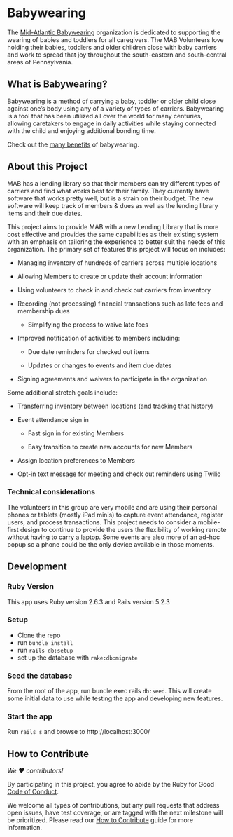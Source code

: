 # Babywearing

The [Mid-Atlantic Babywearing](https://midatlanticbabywearing.org) organization
is dedicated to supporting the wearing of babies and toddlers for all
caregivers. The MAB Volunteers love holding their babies, toddlers and older
children close with baby carriers and work to spread that joy throughout the
south-eastern and south-central areas of Pennsylvania.

## What is Babywearing?

Babywearing is a method of carrying a baby, toddler or older child close against
one’s body using any of a variety of types of carriers. Babywearing is a tool
that has been utilized all over the world for many centuries, allowing
caretakers to engage in daily activities while staying connected with the child
and enjoying additional bonding time.

Check out the
[many benefits](https://midatlanticbabywearing.org/benefits-of-babywearing/) of
babywearing.

## About this Project

MAB has a lending library so that their members can try different types of
carriers and find what works best for their family. They currently have software
that works pretty well, but is a strain on their budget. The new software will keep
track of members & dues as well as the lending library items and their due
dates.

This project aims to provide MAB with a new Lending Library that is more cost
effective and provides the same capabilities as their existing system with an
emphasis on tailoring the experience to better suit the needs of this
organization. The primary set of features this project will focus on includes:

* Managing inventory of hundreds of carriers across multiple locations

* Allowing Members to create or update their account information

* Using volunteers to check in and check out carriers from inventory

* Recording (not processing) financial transactions such as late fees and
  membership dues

  * Simplifying the process to waive late fees

* Improved notification of activities to members including:

  * Due date reminders for checked out items

  * Updates or changes to events and item due dates

* Signing agreements and waivers to participate in the organization

Some additional stretch goals include:

* Transferring inventory between locations (and tracking that history)

* Event attendance sign in

  * Fast sign in for existing Members

  * Easy transition to create new accounts for new Members

* Assign location preferences to Members

* Opt-in text message for meeting and check out reminders using Twilio

### Technical considerations

The volunteers in this group are very mobile and are using their personal phones
or tablets (mostly iPad minis) to capture event attendance, register users, and
process transactions. This project needs to consider a mobile-first design to
continue to provide the users the flexibility of working remote without having
to carry a laptop. Some events are also more of an ad-hoc popup so a phone could be the only
device available in those moments.

## Development

### Ruby Version
This app uses Ruby version 2.6.3 and Rails version 5.2.3

### Setup
* Clone the repo
* run `bundle install`
* run `rails db:setup`
* set up the database with `rake:db:migrate`

### Seed the database
From the root of the app, run bundle exec rails `db:seed`. This will create some initial data to use while testing the app and developing new features.

### Start the app
Run `rails s` and browse to http://localhost:3000/

## How to Contribute

_We ♥ contributors!_

By participating in this project, you agree to abide by the
Ruby for Good [Code of Conduct](code-of-conduct.md).

We welcome all types of contributions, but any pull requests that address open
issues, have test coverage, or are tagged with the next milestone will be
prioritized. Please read our [How to Contribute](CONTRIBUTING.md) guide for more
information.

